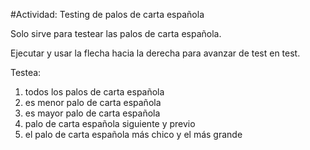 #Actividad: Testing de palos de carta española

Solo sirve para testear las palos de carta española.

Ejecutar y usar la flecha hacia la derecha para avanzar de test en test.

Testea: 
  1. todos los palos de carta española
  2. es menor palo de carta española
  3. es mayor palo de carta española
  4. palo de carta española siguiente y previo
  5. el palo de carta española más chico y el más grande
